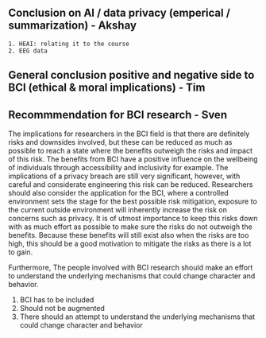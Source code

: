 ## Conclusion on AI / data privacy (emperical / summarization) - Akshay
    1. HEAI: relating it to the course
    2. EEG data 

## General conclusion positive and negative side to BCI (ethical & moral implications) - Tim

## Recommmendation for BCI research - Sven
 The implications for researchers in the BCI field is that there are definitely risks and downsides involved, but these can be reduced as much as possible to reach a state where the benefits outweigh the risks and impact of this risk. The benefits from BCI have a positive influence on the wellbeing of individuals through accessibility and inclusivity for example. The implications of a privacy breach are still very significant, however, with careful and considerate engineering this risk can be reduced. Researchers should also consider the application for the BCI, where a controlled environment sets the stage for the best possible risk mitigation, exposure to the current outside environment will inherently increase the risk on concerns such as privacy. It is of utmost importance to keep this risks down with as much effort as possible to make sure the risks do not outweigh the benefits. Because these benefits will still exist also when the risks are too high, this should be a good motivation to mitigate the risks as there is a lot to gain. 

 Furthermore, The people involved with BCI research should make an effort to understand the underlying mechanisms that could change character and behavior. 
 
 
 
 1. BCI has to be included
 2. Should not be augmented
 3. There should an attempt to understand the underlying mechanisms that could change character and behavior